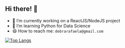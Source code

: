 ## Hi there! 👋

- 🔭 I’m currently working on a ReactJS/NodeJS project
- 🌱 I’m learning Python for Data Science
- 😄 How to reach me: `debrarafaela@gmail.com`


[![Top Langs](https://github-readme-stats.vercel.app/api/top-langs/?username=debora28&langs_count=9)](https://github.com/debora28/github-readme-stats)


<!-- ![Debora's GitHub stats](https://github-readme-stats.vercel.app/api?username=debora28&show_icons=true&bg_color=30,e96443,904e95&title_color=fff&text_color=fff) -->



